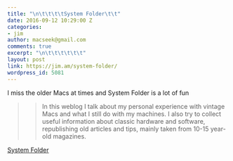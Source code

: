 ```yaml
---
title: "\n\t\t\t\tSystem Folder\t\t"
date: 2016-09-12 10:29:00 Z
categories:
- jim
author: macseek@gmail.com
comments: true
excerpt: "\n\t\t\t\t\t\t"
layout: post
link: https://jim.am/system-folder/
wordpress_id: 5081
---
```


I miss the older Macs at times and System Folder is a lot of fun




<blockquote>

> 
> >  

> In this weblog I talk about my personal experience with vintage Macs and what I still do with my machines. I also try to collect useful information about classic hardware and software, republishing old articles and tips, mainly taken from 10-15 year-old magazines.  

>  

>

> 
> </blockquote>




[System Folder](https://systemfolder.wordpress.com/weblog/)


		
